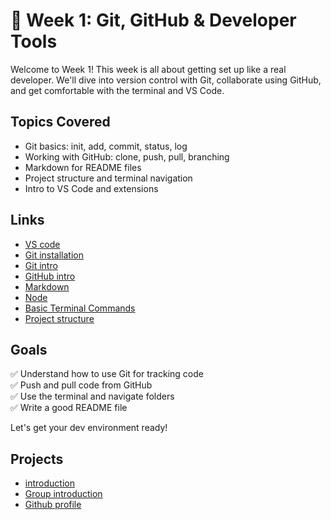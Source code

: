 # 🔧 Week 1: Git, GitHub & Developer Tools

Welcome to Week 1! This week is all about getting set up like a real developer.
We'll dive into version control with Git, collaborate using GitHub, and get comfortable with the terminal and VS Code.

## Topics Covered

- Git basics: init, add, commit, status, log
- Working with GitHub: clone, push, pull, branching
- Markdown for README files
- Project structure and terminal navigation
- Intro to VS Code and extensions

## Links

- [VS code](./materials/vs-code.md)
- [Git installation](./materials/git-installation.md)
- [Git intro](./materials/git-intro.md)
- [GitHub intro](./materials/gitHub-intro.md)
- [Markdown](./materials/markdown.md)
- [Node](./materials/node.md)
- [Basic Terminal Commands](./materials/basic-termanl-commands.md)
- [Project structure](./materials/project-structure.md)

## Goals

✅ Understand how to use Git for tracking code  
✅ Push and pull code from GitHub  
✅ Use the terminal and navigate folders  
✅ Write a good README file

Let's get your dev environment ready!

## Projects

- [introduction](./projects/introduction.md)
- [Group introduction](./projects/group-introduction.md)
- [Github profile](./projects/gitHub-profile.md)
